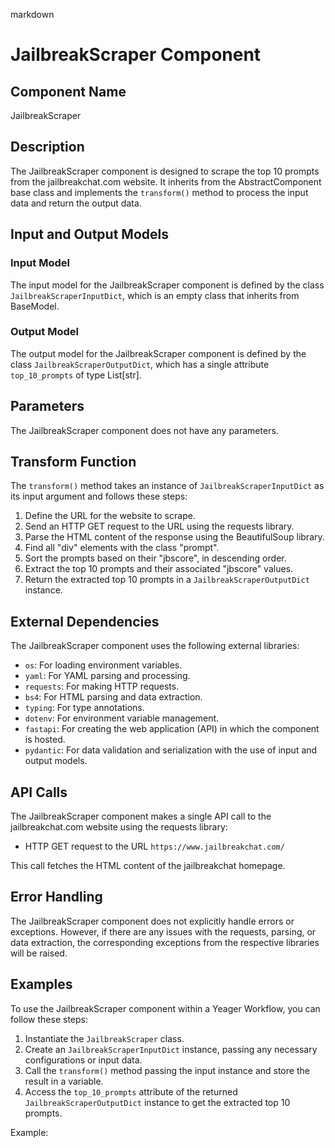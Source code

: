markdown
# JailbreakScraper Component

## Component Name

JailbreakScraper

## Description

The JailbreakScraper component is designed to scrape the top 10 prompts from the jailbreakchat.com website. It inherits from the AbstractComponent base class and implements the `transform()` method to process the input data and return the output data.

## Input and Output Models

### Input Model
The input model for the JailbreakScraper component is defined by the class `JailbreakScraperInputDict`, which is an empty class that inherits from BaseModel.

### Output Model
The output model for the JailbreakScraper component is defined by the class `JailbreakScraperOutputDict`, which has a single attribute `top_10_prompts` of type List[str].

## Parameters

The JailbreakScraper component does not have any parameters.

## Transform Function

The `transform()` method takes an instance of `JailbreakScraperInputDict` as its input argument and follows these steps:

1. Define the URL for the website to scrape.
2. Send an HTTP GET request to the URL using the requests library.
3. Parse the HTML content of the response using the BeautifulSoup library.
4. Find all "div" elements with the class "prompt".
5. Sort the prompts based on their "jbscore", in descending order.
6. Extract the top 10 prompts and their associated "jbscore" values.
7. Return the extracted top 10 prompts in a `JailbreakScraperOutputDict` instance.

## External Dependencies

The JailbreakScraper component uses the following external libraries:

- `os`: For loading environment variables.
- `yaml`: For YAML parsing and processing.
- `requests`: For making HTTP requests.
- `bs4`: For HTML parsing and data extraction.
- `typing`: For type annotations.
- `dotenv`: For environment variable management.
- `fastapi`: For creating the web application (API) in which the component is hosted.
- `pydantic`: For data validation and serialization with the use of input and output models.

## API Calls

The JailbreakScraper component makes a single API call to the jailbreakchat.com website using the requests library:

- HTTP GET request to the URL `https://www.jailbreakchat.com/`

This call fetches the HTML content of the jailbreakchat homepage.

## Error Handling

The JailbreakScraper component does not explicitly handle errors or exceptions. However, if there are any issues with the requests, parsing, or data extraction, the corresponding exceptions from the respective libraries will be raised.

## Examples

To use the JailbreakScraper component within a Yeager Workflow, you can follow these steps:

1. Instantiate the `JailbreakScraper` class.
2. Create an `JailbreakScraperInputDict` instance, passing any necessary configurations or input data.
3. Call the `transform()` method passing the input instance and store the result in a variable.
4. Access the `top_10_prompts` attribute of the returned `JailbreakScraperOutputDict` instance to get the extracted top 10 prompts.

Example:

